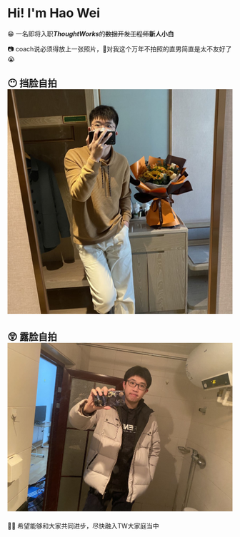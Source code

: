 # Hi! I'm Hao Wei

😁 一名即将入职***ThoughtWorks***的~~数据开发工程师~~**新人小白**


📷 coach说必须得放上一张照片，🙉对我这个万年不拍照的直男简直是太不友好了😭

😶 挡脸自拍
![挡脸自拍.jpg](pics/挡脸自拍.jpg)
---
😲 露脸自拍
![露脸自拍.jpg](pics/露脸自拍.jpg)
---

 👩‍💻 希望能够和大家共同进步，尽快融入TW大家庭当中
